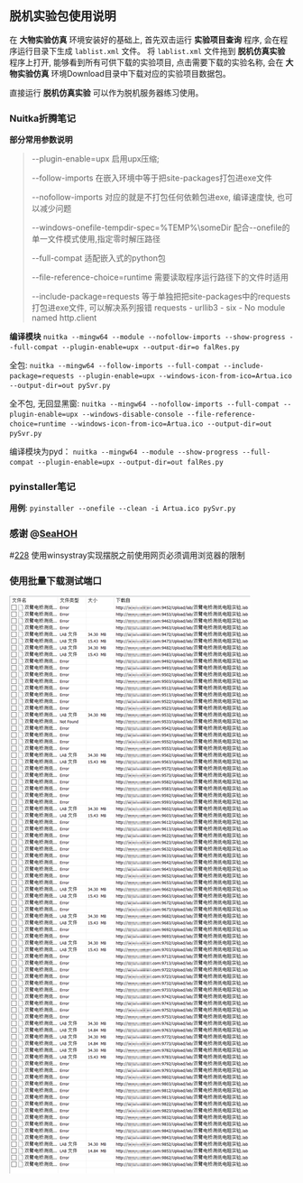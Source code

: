 ## 脱机实验包使用说明

在 **大物实验仿真** 环境安装好的基础上, 
首先双击运行 **实验项目查询** 程序, 会在程序运行目录下生成 `lablist.xml` 文件。
将 `lablist.xml` 文件拖到 **脱机仿真实验** 程序上打开, 
能够看到所有可供下载的实验项目, 点击需要下载的实验名称, 
会在 **大物实验仿真** 环境Download目录中下载对应的实验项目数据包。

直接运行 **脱机仿真实验** 可以作为脱机服务器练习使用。


### Nuitka折腾笔记

**部分常用参数说明**

> --plugin-enable=upx 启用upx压缩;
> 
> --follow-imports 在嵌入环境中等于把site-packages打包进exe文件
> 
> --nofollow-imports 对应的就是不打包任何依赖包进exe, 编译速度快, 也可以减少问题
>
> --windows-onefile-tempdir-spec=%TEMP%\someDir 配合--onefile的单一文件模式使用,指定零时解压路径
> 
> --full-compat 适配嵌入式的python包
> 
> --file-reference-choice=runtime 需要读取程序运行路径下的文件时适用
> 
> --include-package=requests 等于单独把把site-packages中的requests打包进exe文件, 可以解决系列报错 requests - urllib3 - six - No module named http.client

**编译模块** `nuitka --mingw64 --module --nofollow-imports --show-progress --full-compat --plugin-enable=upx --output-dir=o falRes.py`

全包: `nuitka --mingw64 --follow-imports --full-compat --include-package=requests --plugin-enable=upx --windows-icon-from-ico=Artua.ico --output-dir=out pySvr.py`

全不包, 无回显黑窗: `nuitka --mingw64 --nofollow-imports --full-compat --plugin-enable=upx --windows-disable-console --file-reference-choice=runtime --windows-icon-from-ico=Artua.ico --output-dir=out pySvr.py`

编译模块为pyd：
`nuitka --mingw64 --module --show-progress --full-compat --plugin-enable=upx --output-dir=out falRes.py`

### pyinstaller笔记

**用例**: `pyinstaller --onefile --clean -i Artua.ico pySvr.py`

### 感谢 @[SeaHOH](https://github.com/SeaHOH)
#[228](https://github.com/SeaHOH/GotoX/discussions/228)
使用winsystray实现摆脱之前使用网页必须调用浏览器的限制

### 使用批量下载测试端口

![端口测试](labport.png)

